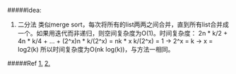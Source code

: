 #####Idea:
1. 二分法
类似merge sort，每次将所有的list两两之间合并，直到所有list合并成一个。如果用迭代而非递归，则空间复杂度为O(1)。时间复杂度：
2n * k/2 + 4n * k/4 + ... + (2^x)n * k/(2^x) = nk * x
k/(2^x) = 1 -> 2^x = k -> x = log2(k)
所以时间复杂度为O(nk log(k))，与方法一相同。

#####Ref
[1.](http://blog.csdn.net/linhuanmars/article/details/19899259)
[2.](http://bangbingsyb.blogspot.com/2014/11/leetcode-merge-k-sorted-lists.html)

